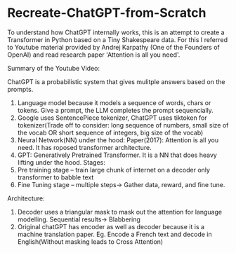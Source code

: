 # Recreate-ChatGPT-from-Scratch
To understand how ChatGPT internally works, this is an attempt to create a Transformer in Python based on a Tiny Shakespeare data.
For this I referred to Youtube material provided by Andrej Karpathy (One of the Founders of OpenAI) and read research paper 'Attention is all you need'.

Summary of the Youtube Video:

ChatGPT is a probabilistic system that gives mulitple answers based on the prompts.
1)	Language model because it models a sequence of words, chars or tokens. Give a prompt, the LLM completes the prompt sequencially.
2)	Google uses SentencePiece tokenizer, ChatGPT uses tiktoken for tokenizer(Trade off to consider: long sequence of numbers, small size of the vocab OR short sequence of integers, big size of the vocab)
3)	Neural Network(NN) under the hood: Paper(2017):  Attention is all you need. It has roposed transformer architecture.
4)	GPT: Generatively Pretrained Transformer. It is a NN that does heavy lifting under the hood.
Stages:
1)	Pre training stage – train large chunk of internet on a decoder only transformer to babble text
2)	Fine Tuning stage – multiple steps-> Gather data, reward, and fine tune.
   
Architecture:
1.	Decoder uses a triangular mask to mask out the attention for language modelling. Sequential results-> Blabbering
2.	Original chatGPT has encoder as well as decoder because it is a machine translation paper. Eg. Encode a  French text and decode in English(Without masking leads to Cross Attention)


